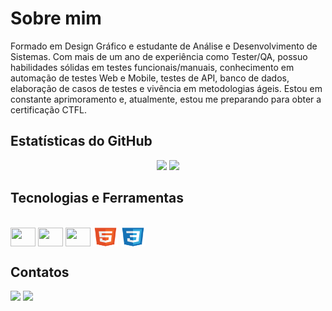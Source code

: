 # Sobre mim

Formado em Design Gráfico e estudante de Análise e Desenvolvimento de Sistemas. Com mais de um ano de experiência como Tester/QA, possuo habilidades sólidas em testes funcionais/manuais, conhecimento em automação de testes Web e Mobile, testes de API, banco de dados, elaboração de casos de testes e vivência em metodologias ágeis. Estou em constante aprimoramento e, atualmente, estou me preparando para obter a certificação CTFL.

## Estatísticas do GitHub

<div align="center">
  <img height="180em" src="https://github-readme-stats.vercel.app/api?username=celsodantastech&show_icons=true&theme=darcula&include_all_commits=true&count_private=true"/>
  <img height="180em" src="https://github-readme-stats.vercel.app/api/top-langs/?username=celsodantastech&layout=compact&langs_count=7&theme=darcula"/>
</div>

## Tecnologias e Ferramentas

<div style="display: inline_block"><br>
  <img align="center" height="30" width="40" src="https://cdn.jsdelivr.net/gh/devicons/devicon/icons/android/android-original.svg" />
  <img align="center" height="30" width="40" src="https://cdn.jsdelivr.net/gh/devicons/devicon/icons/kotlin/kotlin-original.svg" />
  <img align="center" height="30" width="40" src="https://cdn.jsdelivr.net/gh/devicons/devicon/icons/java/java-original.svg" />
  <img align="center" height="30" width="40" src="https://raw.githubusercontent.com/devicons/devicon/master/icons/html5/html5-original.svg">
  <img align="center" height="30" width="40" src="https://raw.githubusercontent.com/devicons/devicon/master/icons/css3/css3-original.svg">
</div>

## Contatos

<div> 
  <a href="https://www.instagram.com/celsodantas94/" target="_blank"><img src="https://img.shields.io/badge/-Instagram-%23E4405F?style=for-the-badge&logo=instagram&logoColor=white" target="_blank"></a>
  <a href="https://www.linkedin.com/in/celso-dantas/" target="_blank"><img src="https://img.shields.io/badge/-LinkedIn-%230077B5?style=for-the-badge&logo=linkedin&logoColor=white" target="_blank"></a> 
</div>


